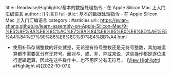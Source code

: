 title:: Readwise/Highlights/基本的数据处理指令 - 在 Apple Silicon Mac 上入门汇编语言
author:: [[引言]]
full-title:: 基本的数据处理指令 - 在 Apple Silicon Mac 上入门汇编语言
category:: #articles
url:: https://evian-zhang.github.io/learn-assembly-on-Apple-Silicon-Mac/9-%E5%9F%BA%E6%9C%AC%E7%9A%84%E6%95%B0%E6%8D%AE%E5%A4%84%E7%90%86%E6%8C%87%E4%BB%A4.html

- 使用补码存储整数的好处就是，无论是有符号整数还是无符号整数，其加减运算都不需要区分有无符号。而对与、或、非、异或来说，这些操作都是逐位进行逻辑运算，因此在这些操作中，也不用区分有无符号。 ([View Highlight](https://read.readwise.io/read/01gerfnez3ek2mm22r9axjfxkp)) #Highlight #[[2022-10-07]]